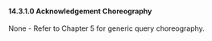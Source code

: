 #### 14.3.1.0 Acknowledgement Choreography

None - Refer to Chapter 5 for generic query choreography.
